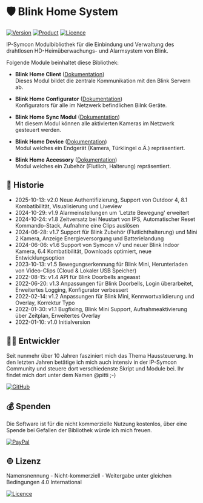# 🛡️ Blink Home System

[![Version](https://img.shields.io/badge/Symcon-PHP--Bibliothek-purple.svg?style=flat-square)](https://www.symcon.de/service/dokumentation/entwicklerbereich/sdk-tools/sdk-php/)
[![Product](https://img.shields.io/badge/Symcon%20Version-8.1-blue.svg?style=flat-square)](https://www.symcon.de/produkt/)
[![Licence](https://img.shields.io/badge/License-CC%20BY--NC--SA%204.0-green.svg?style=flat-square)](https://creativecommons.org/licenses/by-nc-sa/4.0/)

IP-Symcon Modulbibliothek für die Einbindung und Verwaltung des drahtlosen HD-Heimüberwachungs- und Alarmsystem von Blink.

Folgende Module beinhaltet diese Bibliothek:

- __Blink Home Client__ ([Dokumentation](Blink%20Home%20Client))  
Dieses Modul bildet die zentrale Kommunikation mit den Blink Servern ab.

- __Blink Home Configurator__ ([Dokumentation](Blink%20Home%20Configurator))  
Konfigurators für alle im Netzwerk befindlichen Bilnk Geräte.

- __Blink Home Sync Modul__ ([Dokumentation](Blink%20Home%20Sync%20Modul))  
Mit diesem Modul können alle aktivierten Kameras im Netzwerk gesteuert werden.

- __Blink Home Device__ ([Dokumentation](Blink%20Home%20Device))  
Modul welches ein Endgerät (Kamera, Türklingel o.Ä.) repräsentiert.

- __Blink Home Accessory__ ([Dokumentation](Blink%20Home%20Accessory))  
Modul welches ein Zubehör (Flutlich, Halterung) repräsentiert.

## 📜 Historie

- 2025-10-13: v2.0 Neue Authentifizierung, Support von Outdoor 4, 8.1 Kombatibilität, Visualisierung und Liveview
- 2024-10-29: v1.9 Alarmeinstellungen um 'Letzte Bewegung' erweitert 
- 2024-10-24: v1.8 Zeitversatz bei Neustart von IPS, Automatischer Reset Kommando-Stack, Aufnahme eine Clips auslösen
- 2024-06-28: v1.7 Support für Blink Zubehör (Flutlichthalterung) und Mini 2 Kamera, Anzeige Energieversorgung und Batterielandung
- 2024-06-06: v1.6 Support von Symcon v7 und neuer Blink Indoor Kamera, 6.4 Kombatibilität, Downloads optimiert, neue Entwicklungsoption
- 2023-10-13: v1.5 Bewegungserkennung für Blink Mini, Herunterladen von Video-Clips (Cloud & Lokaler USB Speicher)
- 2022-08-15: v1.4 API für Blink Doorbells angeasst
- 2022-06-20: v1.3 Anpassungen für Blink Doorbells, Login überarbeitet, Erweitertes Logging, Konfigurator verbessert
- 2022-02-14: v1.2 Anpassungen für Blink Mini, Kennwortvalidierung und Overlay, Korrektur Typo
- 2022-01-30: v1.1 Bugfixing, Blink Mini Support, Aufnahmeaktivierung über Zeitplan, Erweitertes Overlay
- 2022-01-10: v1.0 Initialversion

## 👨‍💻 Entwickler

Seit nunmehr über 10 Jahren fasziniert mich das Thema Haussteuerung. In den letzten Jahren betätige ich mich auch intensiv in der IP-Symcon Community und steuere dort verschiedenste Skript und Module bei. Ihr findet mich dort unter dem Namen @pitti ;-)

[![GitHub](https://img.shields.io/badge/GitHub-@wilkware-181717.svg?style=for-the-badge&logo=github)](https://wilkware.github.io/)

## 💰 Spenden

Die Software ist für die nicht kommerzielle Nutzung kostenlos, über eine Spende bei Gefallen der Bibliothek würde ich mich freuen.

[![PayPal](https://img.shields.io/badge/PayPal-spenden-00457C.svg?style=for-the-badge&logo=paypal)](https://www.paypal.com/cgi-bin/webscr?cmd=_s-xclick&hosted_button_id=8816166)

## ©️ Lizenz

Namensnennung - Nicht-kommerziell - Weitergabe unter gleichen Bedingungen 4.0 International

[![Licence](https://img.shields.io/badge/License-CC_BY--NC--SA_4.0-EF9421.svg?style=for-the-badge&logo=creativecommons)](https://creativecommons.org/licenses/by-nc-sa/4.0/)
